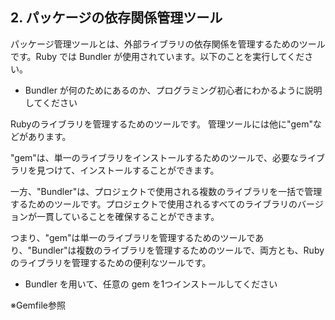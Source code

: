 ## 2. パッケージの依存関係管理ツール

パッケージ管理ツールとは、外部ライブラリの依存関係を管理するためのツールです。Ruby では Bundler が使用されています。以下のことを実行してください。

- Bundler が何のためにあるのか、プログラミング初心者にわかるように説明してください


Rubyのライブラリを管理するためのツールです。
管理ツールには他に"gem"などがあります。

"gem"は、単一のライブラリをインストールするためのツールで、必要なライブラリを見つけて、インストールすることができます。

一方、"Bundler"は、プロジェクトで使用される複数のライブラリを一括で管理するためのツールです。プロジェクトで使用されるすべてのライブラリのバージョンが一貫していることを確保することができます。

つまり、"gem"は単一のライブラリを管理するためのツールであり、"Bundler"は複数のライブラリを管理するためのツールで、両方とも、Rubyのライブラリを管理するための便利なツールです。


- Bundler を用いて、任意の gem を1つインストールしてください

※Gemfile参照

